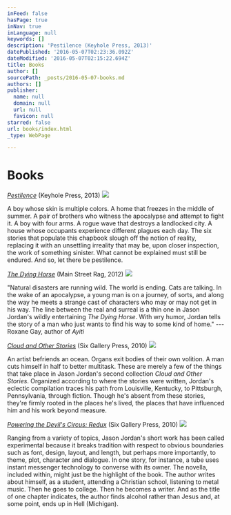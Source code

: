 ```yaml
---
inFeed: false
hasPage: true
inNav: true
inLanguage: null
keywords: []
description: 'Pestilence (Keyhole Press, 2013)'
datePublished: '2016-05-07T02:23:36.092Z'
dateModified: '2016-05-07T02:15:22.694Z'
title: Books
author: []
sourcePath: _posts/2016-05-07-books.md
authors: []
publisher:
  name: null
  domain: null
  url: null
  favicon: null
starred: false
url: books/index.html
_type: WebPage

---
```

# Books

_[Pestilence][0]_ (Keyhole Press, 2013)
![](https://the-grid-user-content.s3-us-west-2.amazonaws.com/328b33a1-1cf9-4315-a752-dd9d29b986e2.jpg)

A boy whose skin is multiple colors. A home that freezes in the middle of summer. A pair of brothers who witness the apocalypse and attempt to fight it. A boy with four arms. A rogue wave that destroys a landlocked city. A house whose occupants experience different plagues each day. The six stories that populate this chapbook slough off the notion of reality, replacing it with an unsettling irreality that may be, upon closer inspection, the work of something sinister. What cannot be explained must still be endured. And so, let there be pestilence.

_[The Dying Horse][1]_ (Main Street Rag, 2012)
![](https://the-grid-user-content.s3-us-west-2.amazonaws.com/8b50b826-c2f0-4ca4-8718-04208d5c1632.jpg)

"Natural disasters are running wild. The world is ending. Cats are talking. In the wake of an apocalypse, a young man is on a journey, of sorts, and along the way he meets a strange cast of characters who may or may not get in his way. The line between the real and surreal is a thin one in Jason Jordan's wildly entertaining _The Dying Horse_. With wry humor, Jordan tells the story of a man who just wants to find his way to some kind of home." ---Roxane Gay, author of _Ayiti_

_[Cloud and Other Stories][2]_ (Six Gallery Press, 2010)
![](https://the-grid-user-content.s3-us-west-2.amazonaws.com/ef1e620e-57d2-4362-bece-2a3dbcf18b3f.jpg)

An artist befriends an ocean. Organs exit bodies of their own volition. A man cuts himself in half to better multitask. These are merely a few of the things that take place in Jason Jordan's second collection _Cloud and Other Stories_. Organized according to where the stories were written, Jordan's eclectic compilation traces his path from Louisville, Kentucky, to Pittsburgh, Pennsylvania, through fiction. Though he's absent from these stories, they're firmly rooted in the places he's lived, the places that have influenced him and his work beyond measure.

_[Powering the Devil's Circus: Redux][3]_ (Six Gallery Press, 2010)
![](https://the-grid-user-content.s3-us-west-2.amazonaws.com/6a1029c8-e510-4efe-b910-d63f4e8a6e39.jpg)

Ranging from a variety of topics, Jason Jordan's short work has been called experimental because it breaks tradition with respect to obvious boundaries such as font, design, layout, and length, but perhaps more importantly, to theme, plot, character and dialogue. In one story, for instance, a tube uses instant messenger technology to converse with its owner. The novella, included within, might just be the highlight of the book. The author writes about himself, as a student, attending a Christian school, listening to metal music. Then he goes to college. Then he becomes a writer. And as the title of one chapter indicates, the author finds alcohol rather than Jesus and, at some point, ends up in Hell (Michigan).

[0]: http://www.keyholepress.com/authors/jason-jordan/books/pestilence/
[1]: http://smile.amazon.com/Dying-Horse-Jason-Jordan/dp/1599483335/ref=sr_1_1?ie=UTF8&qid=1462586636&sr=8-1&keywords=jason+jordan+dying+horse
[2]: http://smile.amazon.com/Cloud-Other-Stories-Jason-Jordan/dp/0977873226/ref=pd_sim_sbs_14_1?ie=UTF8&dpID=41WhcaMyooL&dpSrc=sims&preST=_AC_UL320_SR214%2C320_&refRID=0H7YKV1BXY8QQXT0X98E
[3]: http://smile.amazon.com/Powering-Devils-Circus-Jason-Jordan/dp/0977873218/ref=sr_1_1?s=books&ie=UTF8&qid=1462586715&sr=1-1&keywords=jason+jordan+devil%27s+circus